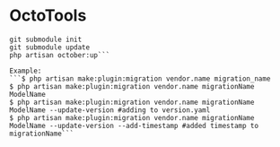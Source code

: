 # OctoTools

```git submodule add https://github.com/AlexEsaulov/OctoTools.git plugins/esaulov/octotools
git submodule init
git submodule update
php artisan october:up```

Example:
```$ php artisan make:plugin:migration vendor.name migration_name
$ php artisan make:plugin:migration vendor.name migrationName ModelName
$ php artisan make:plugin:migration vendor.name migrationName ModelName --update-version #adding to version.yaml
$ php artisan make:plugin:migration vendor.name migrationName ModelName --update-version --add-timestamp #added timestamp to migrationName```
